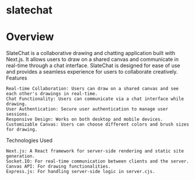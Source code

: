 <h1>slatechat</h1>

<h1>Overview</h1>

SlateChat is a collaborative drawing and chatting application built with Next.js. It allows users to draw on a shared canvas and communicate in real-time through a chat interface. SlateChat is designed for ease of use and provides a seamless experience for users to collaborate creatively.
Features

    Real-time Collaboration: Users can draw on a shared canvas and see each other's drawings in real-time.
    Chat Functionality: Users can communicate via a chat interface while drawing.
    User Authentication: Secure user authentication to manage user sessions.
    Responsive Design: Works on both desktop and mobile devices.
    Customizable Canvas: Users can choose different colors and brush sizes for drawing.

Technologies Used

    Next.js: A React framework for server-side rendering and static site generation.
    Socket.IO: For real-time communication between clients and the server.
    Canvas API: For drawing functionalities.
    Express.js: For handling server-side logic in server.cjs.
